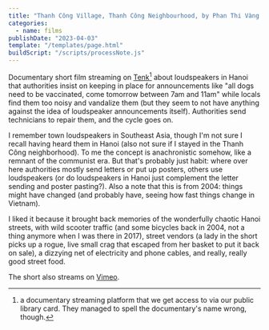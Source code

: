 ```yaml
---
title: "Thanh Công Village, Thanh Công Neighbourhood, by Phan Thi Vàng Anh"
categories:
  - name: films
publishDate: "2023-04-03"
template: "/templates/page.html"
buildScript: "/scripts/processNote.js"
---
```


Documentary short film streaming on [Tenk](https://www.on-tenk.com/fr/documentaires/les-films-de-cin-ma-du-r-el/dans-le-quartier-de-tanh-congh-il-y-a-le-village-de-tanh-congh)[^1] about loudspeakers in Hanoi that authorities insist on keeping in place for announcements like "all dogs need to be vaccinated, come tomorrow between 7am and 11am" while locals find them too noisy and vandalize them (but they seem to not have anything against the idea of loudspeaker announcements itself). Authorities send technicians to repair them, and the cycle goes on.

I remember town loudspeakers in Southeast Asia, though I'm not sure I recall having heard them in Hanoi (also not sure if I stayed in the Thanh Công neighborhood). To me the concept is anachronistic somehow, like a remnant of the communist era. But that's probably just habit: where over here authorities mostly send letters or put up posters, others use loudspeakers (or do loudspeakers in Hanoi just complement the letter sending and poster pasting?). Also a note that this is from 2004: things might have changed (and probably have, seeing how fast things change in Vietnam).

I liked it because it brought back memories of the wonderfully chaotic Hanoi streets, with wild scooter traffic (and some bicycles back in 2004, not a thing anymore when I was there in 2017), street vendors (a lady in the short picks up a rogue, live small crag that escaped from her basket to put it back on sale), a dizzying net of electricity and phone cables, and really, really good street food.

The short also streams on [Vimeo](https://vimeo.com/191509575).

[^1]: a documentary streaming platform that we get access to via our public library card. They managed to spell the documentary's name wrong, though.
